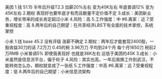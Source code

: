 美团
1.钱 51.15 半年后升级T2.3 加薪20%左右 变为40K左右  年底普调12% 变为45K左右
2.期权  表现好也要年底才有而且数量不定价值不定 
3.成长：美团新业务，增长带来的成长肯定超过小米
4.风险：高
5.工作强度：中
#6.离家：近
7.受重视程度：高
8.两年后的自己期望：在共享经济LBS下有全面的技术掌控，系统掌控


小米
1.钱 base 45.2 没有评级 涨薪不确定 
2.期权：两年后才能套现2400股，一股收益30刀的话 7.2万刀 0.45的税 3.96万刀 平均到24个月 每个月1650刀 税前2万RMB  小米普调5% 即使我表现好 也就是36K左右 远低于美团的45K 
3.成长：小米虽然是信息流平台，偏于轮子
4.风险：其实也高，一年后我换工作到武汉，不能转岗怎么办，期权就变成了一张纸
5.工作强度：中高
#6.离家：远
7.受重视程度：低
8.两年后的自己期望：小米信息流架构


